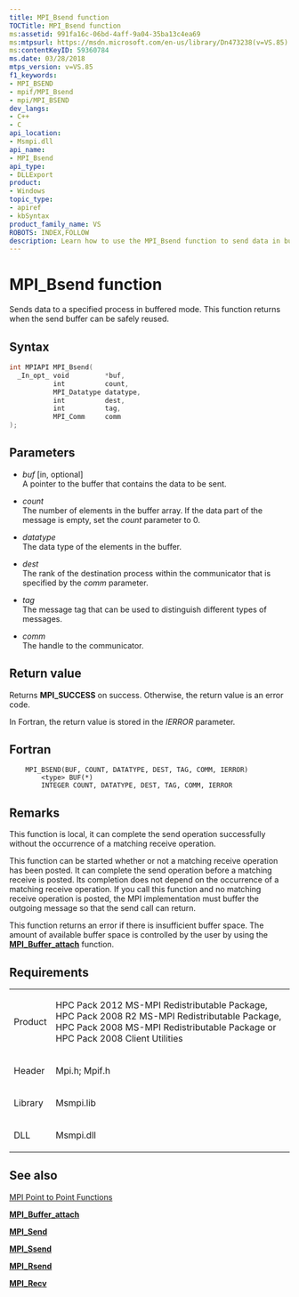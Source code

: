 ```yaml
---
title: MPI_Bsend function
TOCTitle: MPI_Bsend function
ms:assetid: 991fa16c-06bd-4aff-9a04-35ba13c4ea69
ms:mtpsurl: https://msdn.microsoft.com/en-us/library/Dn473238(v=VS.85)
ms:contentKeyID: 59360784
ms.date: 03/28/2018
mtps_version: v=VS.85
f1_keywords:
- MPI_BSEND
- mpif/MPI_Bsend
- mpi/MPI_BSEND
dev_langs:
- C++
- C
api_location:
- Msmpi.dll
api_name:
- MPI_Bsend
api_type:
- DLLExport
product:
- Windows
topic_type:
- apiref
- kbSyntax
product_family_name: VS
ROBOTS: INDEX,FOLLOW
description: Learn how to use the MPI_Bsend function to send data in buffered mode. Understand syntax, parameters, and handle errors for successful implementation.
---
```


# MPI\_Bsend function

Sends data to a specified process in buffered mode. This function returns when the send buffer can be safely reused.

## Syntax

``` c++
int MPIAPI MPI_Bsend(
  _In_opt_ void         *buf,
           int          count,
           MPI_Datatype datatype,
           int          dest,
           int          tag,
           MPI_Comm     comm
);
```

## Parameters

  - *buf* \[in, optional\]  
    A pointer to the buffer that contains the data to be sent.

  - *count*  
    The number of elements in the buffer array. If the data part of the message is empty, set the *count* parameter to 0.

  - *datatype*  
    The data type of the elements in the buffer.

  - *dest*  
    The rank of the destination process within the communicator that is specified by the *comm* parameter.

  - *tag*  
    The message tag that can be used to distinguish different types of messages.

  - *comm*  
    The handle to the communicator.

## Return value

Returns **MPI\_SUCCESS** on success. Otherwise, the return value is an error code.

In Fortran, the return value is stored in the *IERROR* parameter.

## Fortran

``` FORTRAN
    MPI_BSEND(BUF, COUNT, DATATYPE, DEST, TAG, COMM, IERROR)
        <type> BUF(*)
        INTEGER COUNT, DATATYPE, DEST, TAG, COMM, IERROR
```

## Remarks

This function is local, it can complete the send operation successfully without the occurrence of a matching receive operation.

This function can be started whether or not a matching receive operation has been posted. It can complete the send operation before a matching receive is posted. Its completion does not depend on the occurrence of a matching receive operation. If you call this function and no matching receive operation is posted, the MPI implementation must buffer the outgoing message so that the send call can return.

This function returns an error if there is insufficient buffer space. The amount of available buffer space is controlled by the user by using the [**MPI\_Buffer\_attach**](mpi-buffer-attach-function.md) function.

## Requirements

<table>
<colgroup>
<col/>
<col/>
</colgroup>
<tbody>
<tr class="odd">
<td><p>Product</p></td>
<td><p>HPC Pack 2012 MS-MPI Redistributable Package, HPC Pack 2008 R2 MS-MPI Redistributable Package, HPC Pack 2008 MS-MPI Redistributable Package or HPC Pack 2008 Client Utilities</p></td>
</tr>
<tr class="even">
<td><p>Header</p></td>
<td>Mpi.h;
Mpif.h</td>
</tr>
<tr class="odd">
<td><p>Library</p></td>
<td>Msmpi.lib</td>
</tr>
<tr class="even">
<td><p>DLL</p></td>
<td>Msmpi.dll</td>
</tr>
</tbody>
</table>


## See also

[MPI Point to Point Functions](mpi-point-to-point-functions.md)

[**MPI\_Buffer\_attach**](mpi-buffer-attach-function.md)

[**MPI\_Send**](mpi-send-function.md)

[**MPI\_Ssend**](mpi-ssend-function.md)

[**MPI\_Rsend**](mpi-rsend-function.md)

[**MPI\_Recv**](mpi-recv-function.md)

